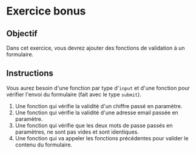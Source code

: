 # Exercice bonus

## Objectif

Dans cet exercice, vous devrez ajouter des fonctions de validation à un formulaire.

## Instructions

Vous aurez besoin d'une fonction par type d'`input` et d'une fonction pour vérifier l'envoi du formulaire (fait avec le type `submit`).

1. Une fonction qui vérifie la validité d'un chiffre passé en paramètre.
2. Une fonction qui vérifie la validité d'une adresse email passée en paramètre.
3. Une fonction qui vérifie que les deux mots de passe passés en paramètres, ne sont pas vides et sont identiques.
4. Une fonction qui va appeler les fonctions précédentes pour valider le contenu du formulaire.
